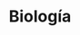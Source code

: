 ---
slug: biologia
title: Biología
summary: Materiales de biología y ciencias naturales
image: null # string

category: []
icon: dna

toc: false
draft: false
noindex: true
translationKey: biologia
seo: null # string
description: null # string
---
